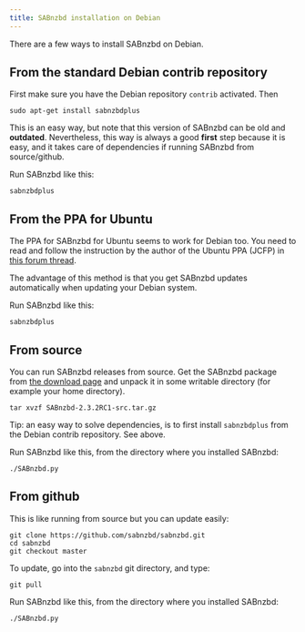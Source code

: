 ```yaml
---
title: SABnzbd installation on Debian
---
```



There are a few ways to install SABnzbd on Debian.

## From the standard Debian contrib repository

First make sure you have the Debian repository `contrib` activated. Then

```
sudo apt-get install sabnzbdplus
```

This is an easy way, but note that this version of SABnzbd can be old and **outdated**. Nevertheless, this way is always a good **first** step because it is easy, and it takes care of dependencies if running SABnzbd from source/github.

Run SABnzbd like this:
```
sabnzbdplus
```


## From the PPA for Ubuntu

The PPA for SABnzbd for Ubuntu seems to work for Debian too. You need to read and follow the instruction by the author of the Ubuntu PPA (JCFP) in [this forum thread](https://forums.sabnzbd.org/viewtopic.php?f=16&t=9844).

The advantage of this method is that you get SABnzbd updates automatically when updating your Debian system.

Run SABnzbd like this:
```
sabnzbdplus
```


## From source

You can run SABnzbd releases from source. Get the SABnzbd package from [the download page](https://sabnzbd.org/downloads) and unpack it in some writable directory (for example your home directory).

```
tar xvzf SABnzbd-2.3.2RC1-src.tar.gz
```

Tip: an easy way to solve dependencies, is to first install `sabnzbdplus` from the Debian contrib repository. See above.

Run SABnzbd like this, from the directory where you installed SABnzbd:
```
./SABnzbd.py
```



## From github

This is like running from source but you can update easily:

```
git clone https://github.com/sabnzbd/sabnzbd.git
cd sabnzbd
git checkout master
```
To update, go into the `sabnzbd` git directory, and type:
```
git pull
```
Run SABnzbd like this, from the directory where you installed SABnzbd:
```
./SABnzbd.py
```




